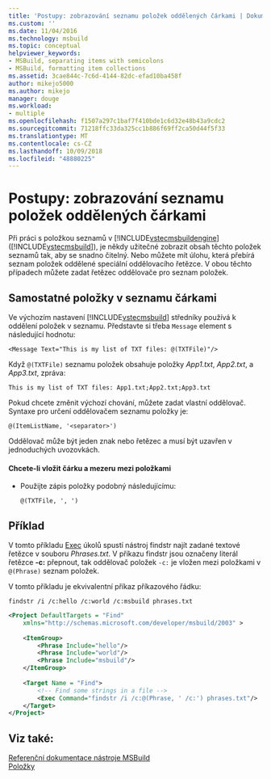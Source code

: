```yaml
---
title: 'Postupy: zobrazování seznamu položek oddělených čárkami | Dokumentace Microsoftu'
ms.custom: ''
ms.date: 11/04/2016
ms.technology: msbuild
ms.topic: conceptual
helpviewer_keywords:
- MSBuild, separating items with semicolons
- MSBuild, formatting item collections
ms.assetid: 3cae844c-7c6d-4144-82dc-efad10ba458f
author: mikejo5000
ms.author: mikejo
manager: douge
ms.workload:
- multiple
ms.openlocfilehash: f1507a297c1baf7f410bde1c6d32e48b43a9cdc2
ms.sourcegitcommit: 71218ffc33da325cc1b886f69ff2ca50d44f5f33
ms.translationtype: MT
ms.contentlocale: cs-CZ
ms.lasthandoff: 10/09/2018
ms.locfileid: "48880225"
---
```

# <a name="how-to-display-an-item-list-separated-with-commas"></a>Postupy: zobrazování seznamu položek oddělených čárkami
Při práci s položkou seznamů v [!INCLUDE[vstecmsbuildengine](../msbuild/includes/vstecmsbuildengine_md.md)] ([!INCLUDE[vstecmsbuild](../extensibility/internals/includes/vstecmsbuild_md.md)]), je někdy užitečné zobrazit obsah těchto položek seznamů tak, aby se snadno čitelný. Nebo můžete mít úlohu, která přebírá seznam položek oddělené speciální oddělovacího řetězce. V obou těchto případech můžete zadat řetězec oddělovače pro seznam položek.  
  
## <a name="separate-items-in-a-list-with-commas"></a>Samostatné položky v seznamu čárkami  
 Ve výchozím nastavení [!INCLUDE[vstecmsbuild](../extensibility/internals/includes/vstecmsbuild_md.md)] středníky používá k oddělení položek v seznamu. Představte si třeba `Message` element s následující hodnotu:  
  
 `<Message Text="This is my list of TXT files: @(TXTFile)"/>`  
  
 Když `@(TXTFile)` seznamu položek obsahuje položky *App1.txt*, *App2.txt*, a *App3.txt*, zpráva:  
  
 `This is my list of TXT files: App1.txt;App2.txt;App3.txt`  
  
 Pokud chcete změnit výchozí chování, můžete zadat vlastní oddělovač. Syntaxe pro určení oddělovačem seznamu položky je:  
  
 `@(ItemListName, '<separator>')`  
  
 Oddělovač může být jeden znak nebo řetězec a musí být uzavřen v jednoduchých uvozovkách.  
  
#### <a name="to-insert-a-comma-and-a-space-between-items"></a>Chcete-li vložit čárku a mezeru mezi položkami  
  
-   Použijte zápis položky podobný následujícímu:  
  
     `@(TXTFile, ', ')`  
  
## <a name="example"></a>Příklad  
 V tomto příkladu [Exec](../msbuild/exec-task.md) úkolů spustí nástroj findstr najít zadané textové řetězce v souboru *Phrases.txt*. V příkazu findstr jsou označeny literál řetězce **-c:** přepnout, tak oddělovač položek `-c:` je vložen mezi položkami v `@(Phrase)` seznam položek.  
  
 V tomto příkladu je ekvivalentní příkaz příkazového řádku:  
  
 `findstr /i /c:hello /c:world /c:msbuild phrases.txt`  
  
```xml  
<Project DefaultTargets = "Find"  
    xmlns="http://schemas.microsoft.com/developer/msbuild/2003" >  
  
    <ItemGroup>  
        <Phrase Include="hello"/>  
        <Phrase Include="world"/>  
        <Phrase Include="msbuild"/>  
    </ItemGroup>  
  
    <Target Name = "Find">  
        <!-- Find some strings in a file -->  
        <Exec Command="findstr /i /c:@(Phrase, ' /c:') phrases.txt"/>  
    </Target>  
</Project>  
```  
  
## <a name="see-also"></a>Viz také:  
 [Referenční dokumentace nástroje MSBuild](../msbuild/msbuild-reference.md)   
 [Položky](../msbuild/msbuild-items.md)